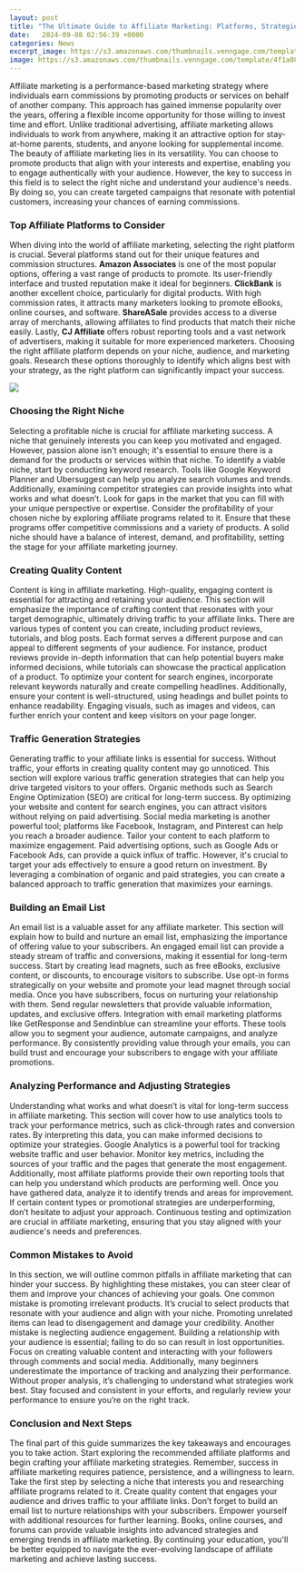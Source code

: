 ```yaml
---
layout: post
title: "The Ultimate Guide to Affiliate Marketing: Platforms, Strategies, and Tips for Success"
date:   2024-09-08 02:56:39 +0000
categories: News
excerpt_image: https://s3.amazonaws.com/thumbnails.venngage.com/template/4f1a0834-94d5-4f1b-920c-b4543094098e.png
image: https://s3.amazonaws.com/thumbnails.venngage.com/template/4f1a0834-94d5-4f1b-920c-b4543094098e.png
---
```


Affiliate marketing is a performance-based marketing strategy where individuals earn commissions by promoting products or services on behalf of another company. This approach has gained immense popularity over the years, offering a flexible income opportunity for those willing to invest time and effort. Unlike traditional advertising, affiliate marketing allows individuals to work from anywhere, making it an attractive option for stay-at-home parents, students, and anyone looking for supplemental income.
The beauty of affiliate marketing lies in its versatility. You can choose to promote products that align with your interests and expertise, enabling you to engage authentically with your audience. However, the key to success in this field is to select the right niche and understand your audience's needs. By doing so, you can create targeted campaigns that resonate with potential customers, increasing your chances of earning commissions.
### Top Affiliate Platforms to Consider
When diving into the world of affiliate marketing, selecting the right platform is crucial. Several platforms stand out for their unique features and commission structures. **Amazon Associates** is one of the most popular options, offering a vast range of products to promote. Its user-friendly interface and trusted reputation make it ideal for beginners.
**ClickBank** is another excellent choice, particularly for digital products. With high commission rates, it attracts many marketers looking to promote eBooks, online courses, and software. **ShareASale** provides access to a diverse array of merchants, allowing affiliates to find products that match their niche easily. Lastly, **CJ Affiliate** offers robust reporting tools and a vast network of advertisers, making it suitable for more experienced marketers.
Choosing the right affiliate platform depends on your niche, audience, and marketing goals. Research these options thoroughly to identify which aligns best with your strategy, as the right platform can significantly impact your success.

![](https://s3.amazonaws.com/thumbnails.venngage.com/template/4f1a0834-94d5-4f1b-920c-b4543094098e.png)
### Choosing the Right Niche
Selecting a profitable niche is crucial for affiliate marketing success. A niche that genuinely interests you can keep you motivated and engaged. However, passion alone isn't enough; it's essential to ensure there is a demand for the products or services within that niche. 
To identify a viable niche, start by conducting keyword research. Tools like Google Keyword Planner and Ubersuggest can help you analyze search volumes and trends. Additionally, examining competitor strategies can provide insights into what works and what doesn’t. Look for gaps in the market that you can fill with your unique perspective or expertise.
Consider the profitability of your chosen niche by exploring affiliate programs related to it. Ensure that these programs offer competitive commissions and a variety of products. A solid niche should have a balance of interest, demand, and profitability, setting the stage for your affiliate marketing journey.
### Creating Quality Content
Content is king in affiliate marketing. High-quality, engaging content is essential for attracting and retaining your audience. This section will emphasize the importance of crafting content that resonates with your target demographic, ultimately driving traffic to your affiliate links.
There are various types of content you can create, including product reviews, tutorials, and blog posts. Each format serves a different purpose and can appeal to different segments of your audience. For instance, product reviews provide in-depth information that can help potential buyers make informed decisions, while tutorials can showcase the practical application of a product.
To optimize your content for search engines, incorporate relevant keywords naturally and create compelling headlines. Additionally, ensure your content is well-structured, using headings and bullet points to enhance readability. Engaging visuals, such as images and videos, can further enrich your content and keep visitors on your page longer.
### Traffic Generation Strategies
Generating traffic to your affiliate links is essential for success. Without traffic, your efforts in creating quality content may go unnoticed. This section will explore various traffic generation strategies that can help you drive targeted visitors to your offers.
Organic methods such as Search Engine Optimization (SEO) are critical for long-term success. By optimizing your website and content for search engines, you can attract visitors without relying on paid advertising. Social media marketing is another powerful tool; platforms like Facebook, Instagram, and Pinterest can help you reach a broader audience. Tailor your content to each platform to maximize engagement.
Paid advertising options, such as Google Ads or Facebook Ads, can provide a quick influx of traffic. However, it's crucial to target your ads effectively to ensure a good return on investment. By leveraging a combination of organic and paid strategies, you can create a balanced approach to traffic generation that maximizes your earnings.
### Building an Email List
An email list is a valuable asset for any affiliate marketer. This section will explain how to build and nurture an email list, emphasizing the importance of offering value to your subscribers. An engaged email list can provide a steady stream of traffic and conversions, making it essential for long-term success.
Start by creating lead magnets, such as free eBooks, exclusive content, or discounts, to encourage visitors to subscribe. Use opt-in forms strategically on your website and promote your lead magnet through social media. Once you have subscribers, focus on nurturing your relationship with them. Send regular newsletters that provide valuable information, updates, and exclusive offers.
Integration with email marketing platforms like GetResponse and Sendinblue can streamline your efforts. These tools allow you to segment your audience, automate campaigns, and analyze performance. By consistently providing value through your emails, you can build trust and encourage your subscribers to engage with your affiliate promotions.
### Analyzing Performance and Adjusting Strategies
Understanding what works and what doesn’t is vital for long-term success in affiliate marketing. This section will cover how to use analytics tools to track your performance metrics, such as click-through rates and conversion rates. By interpreting this data, you can make informed decisions to optimize your strategies.
Google Analytics is a powerful tool for tracking website traffic and user behavior. Monitor key metrics, including the sources of your traffic and the pages that generate the most engagement. Additionally, most affiliate platforms provide their own reporting tools that can help you understand which products are performing well.
Once you have gathered data, analyze it to identify trends and areas for improvement. If certain content types or promotional strategies are underperforming, don’t hesitate to adjust your approach. Continuous testing and optimization are crucial in affiliate marketing, ensuring that you stay aligned with your audience's needs and preferences.
### Common Mistakes to Avoid
In this section, we will outline common pitfalls in affiliate marketing that can hinder your success. By highlighting these mistakes, you can steer clear of them and improve your chances of achieving your goals. 
One common mistake is promoting irrelevant products. It’s crucial to select products that resonate with your audience and align with your niche. Promoting unrelated items can lead to disengagement and damage your credibility. 
Another mistake is neglecting audience engagement. Building a relationship with your audience is essential; failing to do so can result in lost opportunities. Focus on creating valuable content and interacting with your followers through comments and social media.
Additionally, many beginners underestimate the importance of tracking and analyzing their performance. Without proper analysis, it’s challenging to understand what strategies work best. Stay focused and consistent in your efforts, and regularly review your performance to ensure you’re on the right track.
### Conclusion and Next Steps
The final part of this guide summarizes the key takeaways and encourages you to take action. Start exploring the recommended affiliate platforms and begin crafting your affiliate marketing strategies. Remember, success in affiliate marketing requires patience, persistence, and a willingness to learn.
Take the first step by selecting a niche that interests you and researching affiliate programs related to it. Create quality content that engages your audience and drives traffic to your affiliate links. Don’t forget to build an email list to nurture relationships with your subscribers.
Empower yourself with additional resources for further learning. Books, online courses, and forums can provide valuable insights into advanced strategies and emerging trends in affiliate marketing. By continuing your education, you'll be better equipped to navigate the ever-evolving landscape of affiliate marketing and achieve lasting success.